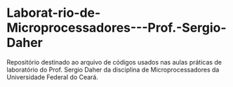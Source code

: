 # Laborat-rio-de-Microprocessadores---Prof.-Sergio-Daher
Repositório destinado ao arquivo de códigos usados nas aulas práticas de laboratório do Prof. Sergio Daher da disciplina de Microprocessadores da Universidade Federal do Ceará.
